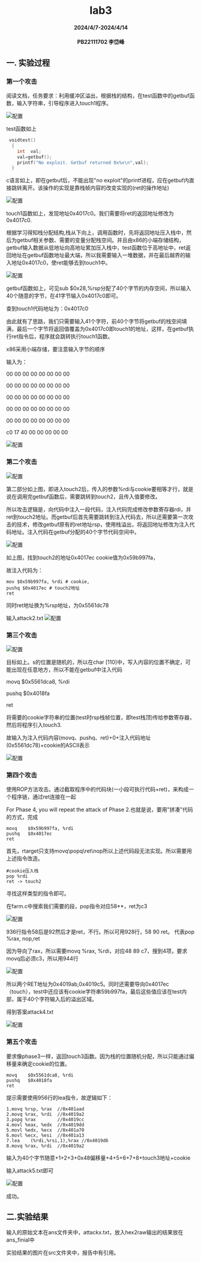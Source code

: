 

#     <center>lab3
#### <center>2024/4/7-2024/4/14
#### <center>PB22111702 李岱峰

## 一. 实验过程

### 第一个攻击

阅读文档，任务要求：利用缓冲区溢出，根据栈的结构，在test函数中的getbuf函数，输入字符串，引导程序进入touch1程序。

![配置](./src/phase1.png)

test函数如上
```C
 voidtest()
  {
    int  val;
    val=getbuf();
    printf("No exploit. Getbuf returned 0x%x\n",val);
  } 
```

c语言如上，即在getbuf后，不能出现"no exploit"的printf进程，应在getbuf内直接跳转离开。该操作的实现是靠栈帧内容的改变实现的(ret的操作地址)

![配置](./src/phase1_1.png)

touch1函数如上，发现地址0x4017c0。我们需要将ret的返回地址修改为0x4017c0.

根据学习得知栈分配结构,栈从下向上，调用函数时，先将返回地址压入栈中，然后为getbuf相关参数、需要的变量分配栈空间。并且由x86的小端存储结构，getbuf输入数据从低地址向高地址累加压入栈中，test函数位于高地址中，ret返回地址在getbuf函数地址最大端，所以我需要输入一堆数据，并在最后越界的输入地址0x4017c0，使ret能够去到touch1中。

![配置](./src/phase1_2.png)

getbuf函数如上，可见sub $0x28,%rsp分配了40个字节的内存空间，所以输入40个随意的字节，在41字节输入0x4017c0即可。

查到touch1代码地址为：0x4017c0

由此就有了思路，我们只需要输入41个字符，前40个字节将getbuf的栈空间填满，最后一个字节将返回值覆盖为0x4017c0即touch1的地址，这样，在getbuf执行ret指令后，程序就会跳转执行touch1函数。

x86采用小端存储，要注意输入字节的顺序

输入为：

00 00 00 00 00 00 00 00

00 00 00 00 00 00 00 00

00 00 00 00 00 00 00 00

00 00 00 00 00 00 00 00          

00 00 00 00 00 00 00 00

c0 17 40 00 00 00 00 00


![配置](./src/phase1.f.png)

### 第二个攻击

![配置](./src/phase2.png)

第二部分如上图，即进入touch2后，传入的参数%rdi与cookie要相等才行，就是说在调用完getbuf函数后，需要跳转到touch2，且传入值要修改。

所以攻击逻辑是，向代码中注入一段代码，注入代码完成修改参数寄存器rdi，并ret到touch2地址。而getbuf后首先需要跳转到注入代码去，所以还需要第一次攻击的技术，修改getbuf原有的ret地址rsp，使用栈溢出，将返回地址修改为注入代码地址。注入代码在getbuf分配的40个字节代码空间中。

![配置](./src/phase2_1.png)

如上图，找到touch2的地址0x4017ec cookie值为0x59b997fa，

故注入代码为：
```
mov $0x59b997fa, %rdi # cookie,
pushq $0x4017ec # touch2地址
ret
```
同时ret地址换为%rsp地址，为0x5561dc78

输入attack2.txt
![配置](./src/phase2_f.png)

### 第三个攻击

![配置](./src/phase3_1.png)

目标如上。s的位置是随机的，所以在char [110]中，写入内容的位置不确定，可能出现在任意地方，所以不能在getbuf中注入代码

movq    $0x5561dca8, %rdi

pushq   $0x4018fa

ret

将需要的cookie字符串的位置(test时rsp栈帧位置，即test栈顶)传给参数寄存器，然后将程序引入touch3.

故输入为注入代码内容(movq、pushq、ret)+0+注入代码地址(0x5561dc78)+cookie的ASCII表示

![配置](./src/phase3_f.png)

### 第四个攻击

使用ROP方法攻击。通过截取程序中的代码块(一小段可执行代码+ret)，来构成一个程序链，通过ret连接在一起

For Phase 4, you will repeat the attack of Phase 2.也就是说，要用"拼凑"代码的方式，完成
```
movq    $0x59b997fa, %rdi
pushq   $0x4017ec
ret
```
首先，rtarget只支持movq\popq\ret\nop所以上述代码段无法实现。所以需要用上述指令改造。
```
#cookie压入栈
pop %rdi
ret -> touch2
```
寻找这样类型的指令即可。

在farm.c中搜索我们需要的段，pop指令对应58**，ret为c3

![配置](./src/phase4_1.png)

936行指令58后是92然后才是ret，不行。所以可用928行，58 90 ret。
代表pop %rax, nop,ret

因为导向了rax，所以需要movq %rax, %rdi，对应48 89 c7，搜到4项，要求movq后必须c3，所以用944行

![配置](./src/phase4_2.png)

所以两个RET地址为0x4019ab,0x4019c5。同时还需要导向0x4017ec（touch），test中还应该有cookie字符串59b997fa，最后这些值应该在test内部，属于40个字符输入后的溢出区域。

得到答案attack4.txt

![配置](./src/phase4_f.png)

### 第五个攻击

要求像phase3一样，返回touch3函数。因为栈的位置随机分配，所以只能通过偏移量来确定cookie的位置。
```
movq    $0x5561dca8, %rdi
pushq   $0x4018fa
ret
```

提示需要使用956行的lea指令，故逻辑如下：

```
1.movq %rsp, %rax  //0x401aad
2.movq %rax, %rdi  //0x4019a2
3.popq %rax        //0x4019cc
4.movl %eax, %edx  //0x4019dd
5.movl %edx, %ecx  //0x401a70
6.movl %ecx, %esi  //0x401a13
7.lea    (%rdi,%rsi,1),%rax //0x4019d6
8.movq %rax, %rdi  //0x4019a2

```

输入为40个字节随意+1+2+3+0x48偏移量+4+5+6+7+8+touch3地址+cookie

输入attack5.txt即可

![配置](./src/phase5.png)

成功。

## 二.实验结果

输入的原始文本在ans文件夹中，attackx.txt，放入hex2raw输出的结果放在ans_finial中

实验结果的图片在src文件夹中，报告中有引用。

